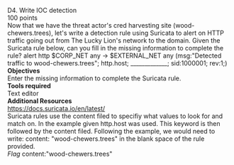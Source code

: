 D4. Write IOC detection\
100 points\
Now that we have the threat actor's cred harvesting site (wood-chewers.trees), let's write a detection rule using Suricata to alert on HTTP traffic going out from The Lucky Lion's network to the domain.
Given the Suricata rule below, can you fill in the missing information to complete the rule?
alert http $CORP_NET any -> $EXTERNAL_NET any (msg:"Detected traffic to wood-chewers.trees"; http.host; _____________; sid:1000001; rev:1;)\
**Objectives**\
Enter the missing information to complete the Suricata rule.\
**Tools required**\
Text editor\
**Additional Resources**\
https://docs.suricata.io/en/latest/ \
Suricata rules use the content filed to specifiy what values to look for and match on. In the example given http.host was used. This keyword is then followed by the content filed. Following the example, we would need to write: content: "wood-chewers.trees" in the blank space of the rule provided.\
*Flag* content:"wood-chewers.trees"
